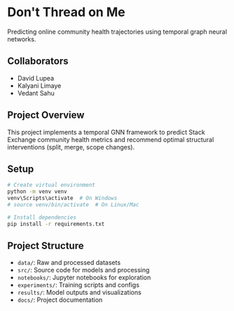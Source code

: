 # Don't Thread on Me

Predicting online community health trajectories using temporal graph neural networks.

## Collaborators
- David Lupea
- Kalyani Limaye
- Vedant Sahu

## Project Overview
This project implements a temporal GNN framework to predict Stack Exchange community health metrics and recommend optimal structural interventions (split, merge, scope changes).

## Setup
```bash
# Create virtual environment
python -m venv venv
venv\Scripts\activate  # On Windows
# source venv/bin/activate  # On Linux/Mac

# Install dependencies
pip install -r requirements.txt
```

## Project Structure
- `data/`: Raw and processed datasets
- `src/`: Source code for models and processing
- `notebooks/`: Jupyter notebooks for exploration
- `experiments/`: Training scripts and configs
- `results/`: Model outputs and visualizations
- `docs/`: Project documentation

